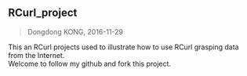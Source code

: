 ## RCurl_project
> Dongdong KONG, 2016-11-29   

This an RCurl projects used to illustrate how to use RCurl grasping data from the Internet.  
Welcome to follow my github and fork this project. 
